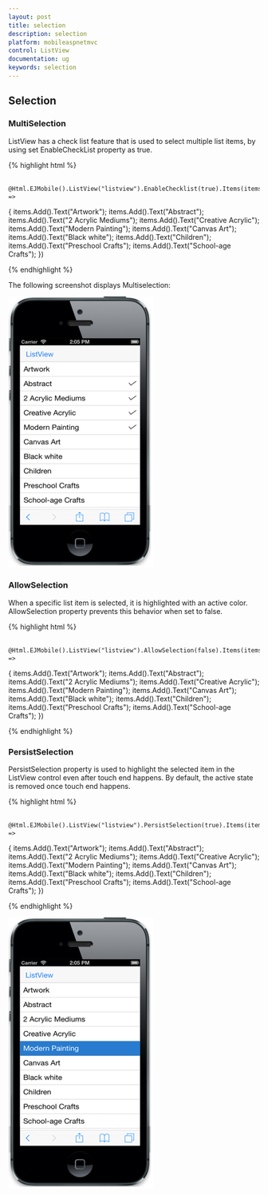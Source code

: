 ```yaml
---
layout: post
title: selection
description: selection
platform: mobileaspnetmvc
control: ListView
documentation: ug
keywords: selection
---
```


## Selection

### MultiSelection

ListView has a check list feature that is used to select multiple list items, by using set EnableCheckList property as true.

{% highlight html %}


        @Html.EJMobile().ListView("listview").EnableChecklist(true).Items(items =>
   {
       items.Add().Text("Artwork");
       items.Add().Text("Abstract");
       items.Add().Text("2 Acrylic Mediums");
       items.Add().Text("Creative Acrylic");
       items.Add().Text("Modern Painting");
       items.Add().Text("Canvas Art");
       items.Add().Text("Black white");
       items.Add().Text("Children");
       items.Add().Text("Preschool Crafts");
       items.Add().Text("School-age Crafts");
   })



{% endhighlight %}



The following screenshot displays Multiselection:

![](selection_images\selection_img1.png)

### AllowSelection

When a specific list item is selected, it is highlighted with an active color. AllowSelection property prevents this behavior when set to false. 

{% highlight html %}


        @Html.EJMobile().ListView("listview").AllowSelection(false).Items(items =>
   {
       items.Add().Text("Artwork");
       items.Add().Text("Abstract");
       items.Add().Text("2 Acrylic Mediums");
       items.Add().Text("Creative Acrylic");
       items.Add().Text("Modern Painting");
       items.Add().Text("Canvas Art");
       items.Add().Text("Black white");
       items.Add().Text("Children");
       items.Add().Text("Preschool Crafts");
       items.Add().Text("School-age Crafts");
   })


{% endhighlight %}



### PersistSelection

PersistSelection property is used to highlight the selected item in the ListView control even after touch end happens. By default, the active state is removed once touch end happens.

{% highlight html %}

        @Html.EJMobile().ListView("listview").PersistSelection(true).Items(items =>
   {
       items.Add().Text("Artwork");
       items.Add().Text("Abstract");
       items.Add().Text("2 Acrylic Mediums");
       items.Add().Text("Creative Acrylic");
       items.Add().Text("Modern Painting");
       items.Add().Text("Canvas Art");
       items.Add().Text("Black white");
       items.Add().Text("Children");
       items.Add().Text("Preschool Crafts");
       items.Add().Text("School-age Crafts");
   })

{% endhighlight %}



![](selection_images\selection_img2.png)

